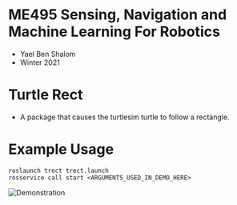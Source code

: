 # ME495 Sensing, Navigation and Machine Learning For Robotics
* Yael Ben Shalom
* Winter 2021

# Turtle Rect
* A package that causes the turtlesim turtle to follow a rectangle.

# Example Usage
```
roslaunch trect trect.launch
rosservice call start <ARGUMENTS_USED_IN_DEMO_HERE>
```
![Demonstration](<PATH_TO_GIF_ANIMATION_OF_ROBOT_COMPLETING_RECTANGLE>)